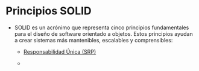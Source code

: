 # Principios SOLID

- SOLID es un acrónimo que representa cinco principios fundamentales para el diseño de software orientado a objetos. Estos principios ayudan a crear sistemas más mantenibles, escalables y comprensibles:

  - [Responsabilidad Única (SRP)](srp.md)
 
  - 
